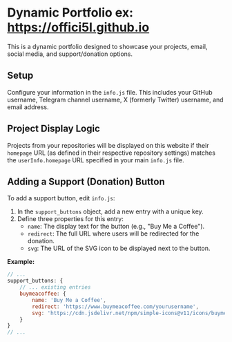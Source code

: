# Dynamic Portfolio ex: https://offici5l.github.io

This is a dynamic portfolio designed to showcase your projects, email, social media, and support/donation options.

## Setup

Configure your information in the `info.js` file. This includes your GitHub username, Telegram channel username, X (formerly Twitter) username, and email address.

## Project Display Logic

Projects from your repositories will be displayed on this website if their `homepage` URL (as defined in their respective repository settings) matches the `userInfo.homepage` URL specified in your main `info.js` file.

## Adding a Support (Donation) Button

To add a support button, edit `info.js`:
1.  In the `support_buttons` object, add a new entry with a unique key.
2.  Define three properties for this entry:
    *   `name`: The display text for the button (e.g., "Buy Me a Coffee").
    *   `redirect`: The full URL where users will be redirected for the donation.
    *   `svg`: The URL of the SVG icon to be displayed next to the button.

**Example:**

```javascript
// ...
support_buttons: {
    // ... existing entries
    buymeacoffee: {
        name: 'Buy Me a Coffee',
        redirect: 'https://www.buymeacoffee.com/yourusername',
        svg: 'https://cdn.jsdelivr.net/npm/simple-icons@v11/icons/buymeacoffee.svg'
    }
}
// ...
```